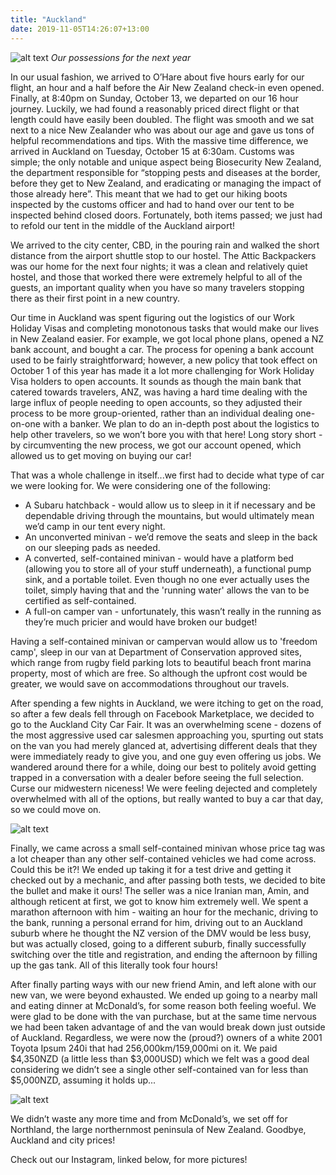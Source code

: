 ```yaml
---
title: "Auckland"
date: 2019-11-05T14:26:07+13:00
---
```


![alt text](https://res.cloudinary.com/dqsylhojv/image/upload/v1572922172/hanswustrack.com/auckland/IMG_7297_cnbufg.jpg "Our possessions for the next year")
_Our possessions for the next year_

In our usual fashion, we arrived to O’Hare about five hours early for our flight, an hour and a half before the Air New Zealand check-in even opened. Finally, at 8:40pm on Sunday, October 13, we departed on our 16 hour journey. Luckily, we had found a reasonably priced direct flight or that length could have easily been doubled. The flight was smooth and we sat next to a nice New Zealander who was about our age and gave us tons of helpful recommendations and tips. With the massive time difference, we arrived in Auckland on Tuesday, October 15 at 6:30am. Customs was simple; the only notable and unique aspect being Biosecurity New Zealand, the department responsible for “stopping pests and diseases at the border, before they get to New Zealand, and eradicating or managing the impact of those already here”. This meant that we had to get our hiking boots inspected by the customs officer and had to hand over our tent to be inspected behind closed doors. Fortunately, both items passed; we just had to refold our tent in the middle of the Auckland airport! 

We arrived to the city center, CBD, in the pouring rain and walked the short distance from the airport shuttle stop to our hostel. The Attic Backpackers was our home for the next four nights; it was a clean and relatively quiet hostel, and those that worked there were extremely helpful to all of the guests, an important quality when you have so many travelers stopping there as their first point in a new country. 

Our time in Auckland was spent figuring out the logistics of our Work Holiday Visas and completing monotonous tasks that would make our lives in New Zealand easier. For example, we got local phone plans, opened a NZ bank account, and bought a car. The process for opening a bank account used to be fairly straightforward; however, a new policy that took effect on October 1 of this year has made it a lot more challenging for Work Holiday Visa holders to open accounts. It sounds as though the main bank that catered towards travelers, ANZ, was having a hard time dealing with the large influx of people needing to open accounts, so they adjusted their process to be more group-oriented, rather than an individual dealing one-on-one with a banker. We plan to do an in-depth post about the logistics to help other travelers, so we won’t bore you with that here! Long story short - by circumventing the new process, we got our account opened, which allowed us to get moving on buying our car! 

That was a whole challenge in itself...we first had to decide what type of car we were looking for. We were considering one of the following:

- A Subaru hatchback - would allow us to sleep in it if necessary and be dependable driving through the mountains, but would ultimately mean we’d camp in our tent every night.
- An unconverted minivan - we’d remove the seats and sleep in the back on our sleeping pads as needed.
- A converted, self-contained minivan - would have a platform bed (allowing you to store all of your stuff underneath), a functional pump sink, and a portable toilet. Even though no one ever actually uses the toilet, simply having that and the 'running water' allows the van to be certified as self-contained.
- A full-on camper van - unfortunately, this wasn’t really in the running as they’re much pricier and would have broken our budget!

Having a self-contained minivan or campervan would allow us to 'freedom camp', sleep in our van at Department of Conservation approved sites, which range from rugby field parking lots to beautiful beach front marina property, most of which are free. So although the upfront cost would be greater, we would save on accommodations throughout our travels.

After spending a few nights in Auckland, we were itching to get on the road, so after a few deals fell through on Facebook Marketplace, we decided to go to the Auckland City Car Fair. It was an overwhelming scene - dozens of the most aggressive used car salesmen approaching you, spurting out stats on the van you had merely glanced at, advertising different deals that they were immediately ready to give you, and one guy even offering us jobs. We wandered around there for a while, doing our best to politely avoid getting trapped in a conversation with a dealer before seeing the full selection. Curse our midwestern niceness! We were feeling dejected and completely overwhelmed with all of the options, but really wanted to buy a car that day, so we could move on.

![alt text](https://res.cloudinary.com/dqsylhojv/image/upload/v1572921835/hanswustrack.com/auckland/IMG_5023_u9i8wb.jpg "Mayo")

Finally, we came across a small self-contained minivan whose price tag was a lot cheaper than any other self-contained vehicles we had come across. Could this be it?! We ended up taking it for a test drive and getting it checked out by a mechanic, and after passing both tests, we decided to bite the bullet and make it ours! The seller was a nice Iranian man, Amin, and although reticent at first, we got to know him extremely well. We spent a marathon afternoon with him - waiting an hour for the mechanic, driving to the bank, running a personal errand for him, driving out to an Auckland suburb where he thought the NZ version of the DMV would be less busy, but was actually closed, going to a different suburb, finally successfully switching over the title and registration, and ending the afternoon by filling up the gas tank. All of this literally took four hours!

After finally parting ways with our new friend Amin, and left alone with our new van, we were beyond exhausted. We ended up going to a nearby mall and eating dinner at McDonald’s, for some reason both feeling woeful. We were glad to be done with the van purchase, but at the same time nervous we had been taken advantage of and the van would break down just outside of Auckland. Regardless, we were now the (proud?) owners of a white 2001 Toyota Ipsum 240i that had 256,000km/159,000mi on it. We paid $4,350NZD (a little less than $3,000USD) which we felt was a good deal considering we didn’t see a single other self-contained van for less than $5,000NZD, assuming it holds up...

![alt text](https://res.cloudinary.com/dqsylhojv/image/upload/v1572919091/hanswustrack.com/auckland/IMG_5210_jynkhn.jpg "Camping views")

We didn’t waste any more time and from McDonald’s, we set off for Northland, the large northernmost peninsula of New Zealand. Goodbye, Auckland and city prices! 

Check out our Instagram, linked below, for more pictures!